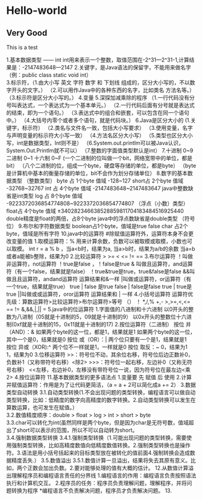 # Hello-world
## Very Good
This is a test

1.基本数据类型 —— int
           int用来表示一个整数，取值范围在-2^31—2^31-1,计算结果是：-2147483648—2147
2.关键字，是Java语法的保留字，不能用来做名字（例：public class static void int）                       
3.标示符，（1.由大小写 英文 字符 数字 和 下划线 组成的，区分大小写的，不以数字开头的文字。）
         （2.可以用作Java中的各种东西的名字，比如类名 方法名等。）
         （3.标示符是区分大小写的。）
4.变量
5.深探加减乘除的程序
          （1.一行代码没有分号叫表达式，一个表达式为一个基本单元。）
          （2.一行代码后面有分号就是表达式的结束，即为一个语句。）
          （3.表达式中的组合和嵌套，可以包含在同一个语句中。）
          （4.大括号内零个或者多个语句，就是代码块。）
6.Java是区分大小的
           (1.关键字，标示符）
          （2.类名与文件名一致，包括大小写要求）
          （3.使用变量，名字与声明变量的标示符大小写一致）
          （4.方法名区分大小写）
          （5.类型也区分大小写，int是数据类型，Int则不是）
          （6.System.out.printlm可以被Java认识，System.Out.Printlm就不可以）
          （7.整数的字面值类型默认是int）
7.十进制  0~9    二进制 0~1    十六制 0~F
           (一个二进制的位叫做一个bit，网络宽带中的单位，都是bit）
          （八个二进制的位，组成一个byte，硬盘等存储的单位，都是byte）
          （byte是计算机中基本的衡量存储的单位，bit不会作为划分存储单位）
8.数字的基本数据类型
          （整数类型）
                    byte 占 1个byte 值域 -128~127
                    short占  2个byte 值域 -32768~32767
                    int  占  4个byte 值域 -2147483648~2147483647
                             java中整数缺省是int类型
                    log  占  8个byte 值域 -9223372036854774808~9223372036854774807
          （浮点（小数）类型）
                    float占  4个byte 值域 ±340282346638528859811704183484516925440
                    double精度是float的两倍，占8个byte 
                             java中的浮点数缺省是double类型
          （符号位）
9.布尔和字符数据类型
           boolean占1个byte，值域是true false
           char   占2个byte，值域是所有字符
10.java中的运算符
           #除赋值运算符外，运算符本身不会更改变量的值
           1.取模运算符：%
             用来计算余数，负数可以被取模或取模，小数也可以取模。
                       int r = a % b ，当a<b时，结果为a,
                              当a>b时，结果为a/b的余数
                                                    当a=b或者a能被b整除，结果为0
           2.比较运算符
             >     >=     <    <=    !=    ==
           3.布尔运算符
                       ！叫做非运算符，not运算符
                             ！true是false ，！false是true
                       & 叫做且运算符，and运算符（有一个false，结果就是false）
                             ！true&true是true，true&false是false
                       &&叫做且且运算符，andand运算符
                               运算结果和&一样
                       |叫做或运算符，or运算符（有一个true，结果就是true）
                             true | false 是true     false | false是false    true | true是true
                       ||叫做或或运算符，oror运算符
                               运算结果和 | 一样
            4.小括号运算符
                       运算符优先级：算数运算符>比较运算符>布尔运算符>等号
                      （） ！     *,/,%       +,-   >,>=,<,<=      ==     !=     &,&&,|,||    =
            5.java中的位运算符
                       1.字面值的八进制和十六进制
                                 以0开头的整数为八进制（05就是十进制的5，09就是十进制的9）
                                 以0x开头的整数位十六进制(0xf就是十进制的15，0x11就是十进制的17)
                       2.按位运算符（二进制）
                                 按位  并（AND）：&
                                                 如果两个byte的这一位，都是1，结果就是1
                                                 如果两个byte的这一位，其中一个是0，结果就是0
                                 按位  或（OR）：|
                                                 两个位只要有一个是1，结果就是1   
                                 按位  异或（XOR):^
                                                 两个位不一样就是1，一样就是0
                                 按位  取反：~
                                                 0，结果为1         1，结果为0
                       3.位移运算符
                                 >>：符号位不动，其余位右移，符号位后边正数补0，负数补1（又称带符号右移）<除2>
                                 >>>：符号位一起右移，左边补0（又称无符号右移）
                                 <<左移，右边补0，左移没有带符号位一说，因为符号位在最左边<乘2>
                       4.按位运算符
11.基本数据类型的更多语法点
               1.变量要 先 赋值 后 使用 
               2.计算并赋值运算符：作用是为了让代码更简洁，（a = a + 2可以简化成a += 2）
               3.数据类型自动转换
                           3.1.自动类型转换(1.不会出现问题的类型转换，编程语言可以做自动类型转换，比如：低精度的数字向高精度的数字转换。2.自动类型转换可以发生在算数运算，也可发生在赋值。）             
                           3.2.数值精度顺序：double > float > log > int > short > byte                                             
                           3.3.char可以转化为int(虽然同样是两个byte，但是因为char是无符号数，值域超出了short可以表示的范围，所以不可以自动转为short。                                       
                           3.4.强制数据类型转换
                                           3.4.1.强制类型转换（1.可能出现问题的类型转换，需要使用强制类型转换，比如高精度数值向低精度数值转换。2.强制类型转换也是操作符。3.语法是用小括号括起来的目标类型放在被转化的值前面4.强制转换会造成数据精度丢失.）
                           3.5.数值溢出
                                               3.5.1.数值计算一旦溢出，结果将失去其原有意义。比如，两个正数会加出负数。2.要对能够处理的值有大概的估计。
12.从数值计算溢出理解程序员和编程语言责任的分界线
               1.编程语言的作用：编程语言负责按照语法执行和计算机交互。
               2.程序员的任务：程序员负责理解问题，理解程序，并将问题转换为程序
               *编程语言不负责解决问题，程序员才负责解决问题。
13.




                                    



                              
                         
